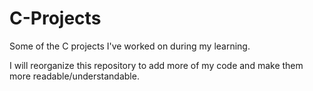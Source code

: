 # C-Projects
Some of the C projects I've worked on during my learning.

I will reorganize this repository to add more of my code and make them more readable/understandable.
